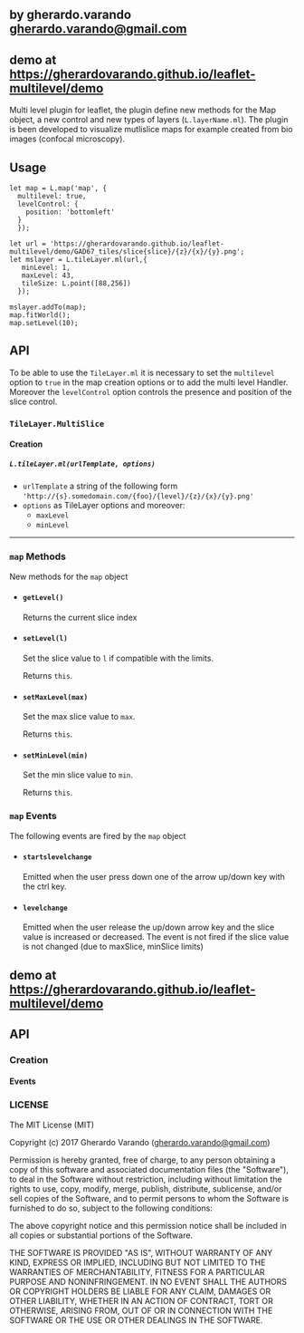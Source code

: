 ## by gherardo.varando <gherardo.varando@gmail.com>

## demo at <https://gherardovarando.github.io/leaflet-multilevel/demo>

Multi level plugin for leaflet, the plugin define new methods for the Map object, a new control and new types of layers (``L.layerName.ml``).
The plugin is been developed to visualize mutlislice maps for example created from bio images (confocal microscopy).

## Usage

```
let map = L.map('map', {
  multilevel: true,
  levelControl: {
    position: 'bottomleft'
  }
  });

let url = 'https://gherardovarando.github.io/leaflet-multilevel/demo/GAD67_tiles/slice{slice}/{z}/{x}/{y}.png';
let mslayer = L.tileLayer.ml(url,{
   minLevel: 1,
   maxLevel: 43,
   tileSize: L.point([88,256])
  });

mslayer.addTo(map);
map.fitWorld();
map.setLevel(10);

```

## API

To be able to use the ``TileLayer.ml`` it is necessary to set the ``multilevel`` option to ``true`` in the map creation options or to add the multi level Handler.
Moreover the ``levelControl`` option controls the presence and position of the slice control.

### ``TileLayer.MultiSlice``

#### Creation

##### ``L.tileLayer.ml(urlTemplate, options)``

- ``urlTemplate`` a string of the following form ``'http://{s}.somedomain.com/{foo}/{level}/{z}/{x}/{y}.png'``
- ``options`` as  TileLayer options and moreover:
  - ``maxLevel``
  - ``minLevel``


***
### `map` Methods

New methods for the ``map`` object

- #### ``getLevel()``
  Returns the current slice index

- #### ``setLevel(l)``
  Set the slice value to ``l`` if compatible with the limits.

  Returns ``this``.

- #### ``setMaxLevel(max)``
   Set the max slice value to ``max``.

   Returns ``this``.

- #### ``setMinLevel(min)``
  Set the min slice value to ``min``.

  Returns ``this``.

### `map` Events

The following events are fired by the ``map`` object

- #### ``startslevelchange``
  Emitted when the user press down one of the arrow up/down key with the ctrl key.

- #### ``levelchange``
   Emitted when the user release the up/down arrow key and the slice value is increased or decreased. The event is not fired if the slice value is not changed (due to maxSlice, minSlice limits)  

## demo at <https://gherardovarando.github.io/leaflet-multilevel/demo>



## API

### Creation



#### Events


### LICENSE

The MIT License (MIT)

Copyright (c) 2017 Gherardo Varando (gherardo.varando@gmail.com)

Permission is hereby granted, free of charge, to any person obtaining a copy
of this software and associated documentation files (the "Software"), to deal
in the Software without restriction, including without limitation the rights
to use, copy, modify, merge, publish, distribute, sublicense, and/or sell
copies of the Software, and to permit persons to whom the Software is
furnished to do so, subject to the following conditions:

The above copyright notice and this permission notice shall be included in all
copies or substantial portions of the Software.

THE SOFTWARE IS PROVIDED "AS IS", WITHOUT WARRANTY OF ANY KIND, EXPRESS OR
IMPLIED, INCLUDING BUT NOT LIMITED TO THE WARRANTIES OF MERCHANTABILITY,
FITNESS FOR A PARTICULAR PURPOSE AND NONINFRINGEMENT. IN NO EVENT SHALL THE
AUTHORS OR COPYRIGHT HOLDERS BE LIABLE FOR ANY CLAIM, DAMAGES OR OTHER
LIABILITY, WHETHER IN AN ACTION OF CONTRACT, TORT OR OTHERWISE, ARISING FROM,
OUT OF OR IN CONNECTION WITH THE SOFTWARE OR THE USE OR OTHER DEALINGS IN THE
SOFTWARE.
